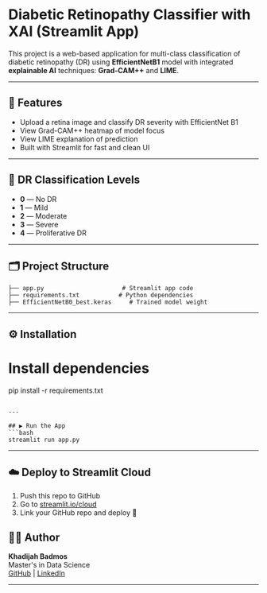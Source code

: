 # Diabetic Retinopathy Classifier with XAI (Streamlit App)

This project is a web-based application for multi-class classification of diabetic retinopathy (DR) using **EfficientNetB1** model with integrated **explainable AI** techniques: **Grad-CAM++** and **LIME**.

---

## 🚀 Features
- Upload a retina image and classify DR severity with EfficientNet B1
- View Grad-CAM++ heatmap of model focus
- View LIME explanation of prediction
- Built with Streamlit for fast and clean UI

---

## 🧠 DR Classification Levels
- **0** — No DR
- **1** — Mild
- **2** — Moderate
- **3** — Severe
- **4** — Proliferative DR

---

## 🗂️ Project Structure
```
├── app.py                      # Streamlit app code
├── requirements.txt           # Python dependencies
├── EfficientNetB0_best.keras     # Trained model weight
```

---

## ⚙️ Installation


# Install dependencies
pip install -r requirements.txt
```

---

## ▶️ Run the App
```bash
streamlit run app.py
```

---

## ☁️ Deploy to Streamlit Cloud
1. Push this repo to GitHub
2. Go to [streamlit.io/cloud](https://streamlit.io/cloud)
3. Link your GitHub repo and deploy 🎉


## 🧑‍💻 Author
**Khadijah Badmos**  
Master's in Data Science  
[GitHub](https://github.com/Khadee86) | [LinkedIn](www.linkedin.com/in/khadijah-badmos)

---

